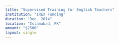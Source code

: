 ```yaml
---
title: "Supervised Training for English Teachers"
institution: "IREX Funding"
duration: "Dec. 2014"
location: "Islamabad, PK"
amount: "$2500"
layout: single
---
```

